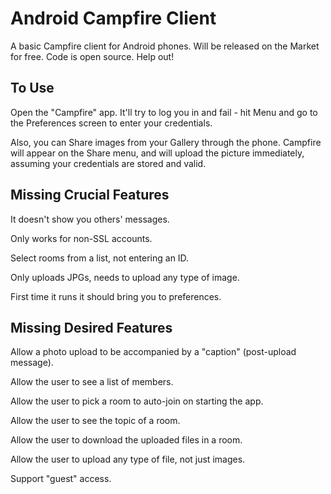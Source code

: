 # Android Campfire Client

A basic Campfire client for Android phones. Will be released on the Market for free.  Code is open source. Help out!

## To Use

Open the "Campfire" app. It'll try to log you in and fail - hit Menu and go to the Preferences screen to enter your credentials.

Also, you can Share images from your Gallery through the phone.  Campfire will appear on the Share menu, and will upload the picture immediately, assuming your credentials are stored and valid.

## Missing Crucial Features

It doesn't show you others' messages.

Only works for non-SSL accounts.

Select rooms from a list, not entering an ID.

Only uploads JPGs, needs to upload any type of image.

First time it runs it should bring you to preferences.

## Missing Desired Features

Allow a photo upload to be accompanied by a "caption" (post-upload message).

Allow the user to see a list of members.

Allow the user to pick a room to auto-join on starting the app.

Allow the user to see the topic of a room.

Allow the user to download the uploaded files in a room.

Allow the user to upload any type of file, not just images.

Support "guest" access.
